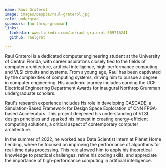 ```yaml
---
name: Raul Graterol
image: images/people/raul-graterol.jpg
role: undergrad
sponsors: [northrop-grumman]
links:
  linkedin: www.linkedin.com/in/raul-graterol-509716241
  github: raulgrat

---
```


Raul Graterol is a dedicated computer engineering student at the University of Central Florida, with career aspirations closely tied to the fields of computer architecture, artificial intelligence, high-performance computing, and VLSI circuits and systems. From a young age, Raul has been captivated by the complexities of computing systems, driving him to pursue a degree in computer engineering. His academic journey includes earning the UCF Electrical Engineering Department Awards for inaugural Northrop Grumman undergraduate scholars.

Raul's research experience includes his role in developing CASCADE, a Simulation-Based Framework for Design Space Exploration of CNN FPGA-based Accelerators. This project deepened his understanding of VLSI design principles and sparked his interest in creating energy-efficient computing solutions, a critical aspect of contemporary computer architecture.

In the summer of 2022, he worked as a Data Scientist Intern at Planet Home Lending, where he focused on improving the performance of algorithms for real-time data processing. This role allowed him to apply his theoretical knowledge to practical challenges, refine his coding skills, and appreciate the importance of high-performance computing in artificial intelligence.